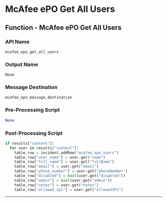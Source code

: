 <!--
    DO NOT MANUALLY EDIT THIS FILE
    THIS FILE IS AUTOMATICALLY GENERATED WITH resilient-sdk codegen
-->

# McAfee ePO Get All Users

## Function - McAfee ePO Get All Users

### API Name
`mcafee_epo_get_all_users`

### Output Name
`None`

### Message Destination
`mcafee_epo_message_destination`

### Pre-Processing Script
```python
None
```

### Post-Processing Script
```python
if results["content"]:
  for user in results["content"]:
    table_row = incident.addRow("mcafee_epo_users")
    table_row["user_name"] = user.get("name")
    table_row["full_name"] = user.get("fullName")
    table_row["email"] = user.get("email")
    table_row["phone_number"] = user.get("phoneNumber")
    table_row["disabled"] = bool(user.get("disabled"))
    table_row["admin"] = bool(user.get("admin"))
    table_row["notes"] = user.get("notes")
    table_row["allowed_ips"] = user.get("allowedIPs")
```

---

